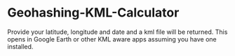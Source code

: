 # Geohashing-KML-Calculator
Provide your latitude, longitude and date and a kml file will be returned. This opens in Google Earth or other KML aware apps assuming you have one installed.
